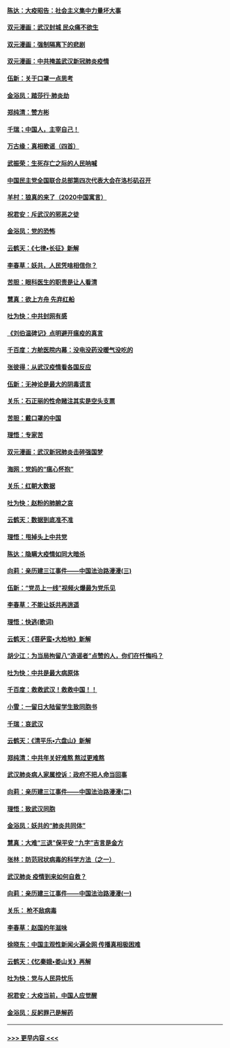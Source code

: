 #### [陈达：大疫昭告：社会主义集中力量坏大事](../pages/nsc993/n11859419.md?t=02120355) 
#### [双元漫画：武汉封城 民众痛不欲生](../pages/nsc993/n11859287.md?t=02120355) 
#### [双元漫画：强制隔离下的悲剧](../pages/nsc993/n11859244.md?t=02120355) 
#### [双元漫画：中共掩盖武汉新冠肺炎疫情](../pages/nsc993/n11858249.md?t=02120355) 
#### [伍新：关于口罩一点思考](../pages/nsc993/n11859195.md?t=02120355) 
#### [金浴凤：踏莎行‧肺炎劫](../pages/nsc993/n11858227.md?t=02120355) 
#### [郑纯清：赞方彬](../pages/nsc993/n11856803.md?t=02120355) 
#### [千瑞；中国人，主宰自己！](../pages/nsc993/n11856793.md?t=02120355) 
#### [万古缘：真相歌谣（四首）](../pages/nsc993/n11856263.md?t=02120355) 
#### [武振荣：生死存亡之际的人民呐喊](../pages/nsc993/n11856256.md?t=02120355) 
#### [中国民主党全国联合总部第四次代表大会在洛杉矶召开](../pages/nsc993/n11856344.md?t=02120355) 
#### [羊村：狼真的来了（2020中国寓言）](../pages/nsc993/n11856229.md?t=02120355) 
#### [祝君安：斥武汉的邪恶之徒](../pages/nsc993/n11855861.md?t=02120355) 
#### [金浴凤：党的恐怖](../pages/nsc993/n11855849.md?t=02120355) 
#### [云鹤天：《七律▪长征》新解](../pages/nsc993/n11855479.md?t=02120355) 
#### [李春草：妖共，人民凭啥相信你？](../pages/nsc993/n11855196.md?t=02120355) 
#### [苦胆：眼科医生的职责是让人看清](../pages/nsc993/n11853840.md?t=02120355) 
#### [慧真：欲上方舟 先弃红船](../pages/nsc993/n11853483.md?t=02120355) 
#### [吐为快：中共封网有感](../pages/nsc993/n11852575.md?t=02120355) 
#### [《刘伯温碑记》点明避开瘟疫的真言](../pages/nsc993/n11852128.md?t=02120355) 
#### [千百度：方舱医院内幕：没电没药没暖气没吃的](../pages/nsc993/n11850211.md?t=02120355) 
#### [张彼得：从武汉疫情看各国反应](../pages/nsc993/n11850102.md?t=02120355) 
#### [伍新：无神论是最大的阴毒谎言](../pages/nsc993/n11846129.md?t=02120355) 
#### [关乐：石正丽的性命赌注其实是空头支票](../pages/nsc993/n11846109.md?t=02120355) 
#### [苦胆：戴口罩的中国](../pages/nsc993/n11845576.md?t=02120355) 
#### [理悟：专家苦](../pages/nsc993/n11845564.md?t=02120355) 
#### [双元漫画：武汉新冠肺炎击碎强国梦](../pages/nsc993/n11843320.md?t=02120355) 
#### [海网：党妈的“瘟心怀抱”](../pages/nsc993/n11840740.md?t=02120355) 
#### [关乐：红朝大数据](../pages/nsc993/n11840675.md?t=02120355) 
#### [吐为快：赵粉的肺腑之哀](../pages/nsc993/n11840618.md?t=02120355) 
#### [云鹤天：数据到底准不准](../pages/nsc993/n11840325.md?t=02120355) 
#### [理悟：甩掉头上中共党](../pages/nsc993/n11838826.md?t=02120355) 
#### [陈达：隐瞒大疫情如同大暗杀](../pages/nsc993/n11838771.md?t=02120355) 
#### [向莉：亲历建三江事件——中国法治路漫漫(三)](../pages/nsc993/n11831825.md?t=02120355) 
#### [伍新：“党员上一线”视频火爆最为党乐见](../pages/nsc993/n11838200.md?t=02120355) 
#### [李春草：不能让妖共再逍遥](../pages/nsc993/n11838102.md?t=02120355) 
#### [理悟：快逃(歌词)](../pages/nsc993/n11838083.md?t=02120355) 
#### [云鹤天：《菩萨蛮▪大柏地》新解](../pages/nsc993/n11838059.md?t=02120355) 
#### [胡少江：为当局拘留八“造谣者”点赞的人，你们在忏悔吗？](../pages/nsc993/n11836801.md?t=02120355) 
#### [吐为快：中共是最大病原体](../pages/nsc993/n11836748.md?t=02120355) 
#### [千百度：救救武汉！救救中国！！](../pages/nsc993/n11836145.md?t=02120355) 
#### [小雪：一留日大陆留学生致同胞书](../pages/nsc993/n11834624.md?t=02120355) 
#### [千瑞：哀武汉](../pages/nsc993/n11833647.md?t=02120355) 
#### [云鹤天：《清平乐▪六盘山》新解](../pages/nsc993/n11833611.md?t=02120355) 
#### [郑纯清：中共年关好难熬 熬过更难熬](../pages/nsc993/n11833489.md?t=02120355) 
#### [武汉肺炎病人家属控诉：政府不把人命当回事](../pages/nsc993/n11833205.md?t=02120355) 
#### [向莉：亲历建三江事件——中国法治路漫漫(二)](../pages/nsc993/n11829102.md?t=02120355) 
#### [理悟：致武汉同胞](../pages/nsc993/n11831522.md?t=02120355) 
#### [金浴凤：妖共的“肺炎共同体”](../pages/nsc993/n11829448.md?t=02120355) 
#### [慧真：大难“三退”保平安 “九字”吉言是金方](../pages/nsc993/n11829501.md?t=02120355) 
#### [张林：防范冠状病毒的科学方法（之一）](../pages/nsc993/n11828618.md?t=02120355) 
#### [武汉肺炎 疫情到来如何自救？](../pages/nsc993/n11827632.md?t=02120355) 
#### [向莉：亲历建三江事件——中国法治路漫漫(一)](../pages/nsc993/n11827190.md?t=02120355) 
#### [关乐： 枪不敌病毒](../pages/nsc993/n11826746.md?t=02120355) 
#### [李春草：赵国的年滋味](../pages/nsc993/n11826321.md?t=02120355) 
#### [徐晓东：中国主观性新闻火遍全网 传播真相极困难](../pages/nsc993/n11826508.md?t=02120355) 
#### [云鹤天：《忆秦娥▪娄山关》再解](../pages/nsc993/n11824682.md?t=02120355) 
#### [吐为快：党与人民异忧乐](../pages/nsc993/n11824660.md?t=02120355) 
#### [祝君安：大疫当前，中国人应觉醒](../pages/nsc993/n11821946.md?t=02120355) 
#### [金浴凤：反躬罪己是解药](../pages/nsc993/n11820280.md?t=02120355) 

----
#### [ >>> 更早内容 <<< ](../indexes/nsc993-earlier.md)
